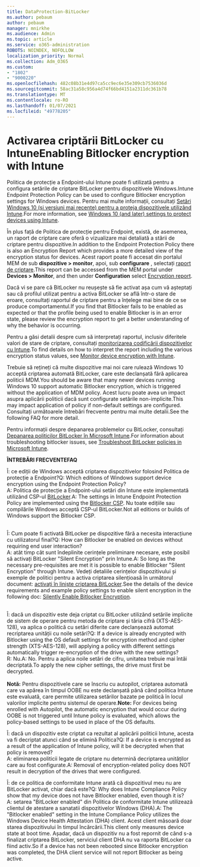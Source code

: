 ```yaml
---
title: DataProtection-BitLocker
ms.author: pebaum
author: pebaum
manager: mnirkhe
ms.audience: Admin
ms.topic: article
ms.service: o365-administration
ROBOTS: NOINDEX, NOFOLLOW
localization_priority: Normal
ms.collection: Adm_O365
ms.custom:
- "1802"
- "9000220"
ms.openlocfilehash: 482c08b31e4d97ca5cc9ec6e35e309cb7536036d
ms.sourcegitcommit: 58ac31a58c956a4d74f66bd4151a2311dc361b78
ms.translationtype: MT
ms.contentlocale: ro-RO
ms.lasthandoff: 01/07/2021
ms.locfileid: "49778205"
---
```

# <a name="enabling-bitlocker-encryption-with-intune"></a><span data-ttu-id="1da46-102">Activarea criptării BitLocker cu Intune</span><span class="sxs-lookup"><span data-stu-id="1da46-102">Enabling Bitlocker encryption with Intune</span></span>

<span data-ttu-id="1da46-103">Politica de protecție a Endpoint-ului Intune poate fi utilizată pentru a configura setările de criptare BitLocker pentru dispozitivele Windows.</span><span class="sxs-lookup"><span data-stu-id="1da46-103">Intune Endpoint Protection Policy can be used to configure Bitlocker encryption settings for Windows devices.</span></span> <span data-ttu-id="1da46-104">Pentru mai multe informații, consultați [Setări Windows 10 (și versiuni mai recente) pentru a proteja dispozitivele utilizând Intune](https://docs.microsoft.com/intune/endpoint-protection-windows-10#windows-encryption).</span><span class="sxs-lookup"><span data-stu-id="1da46-104">For more information, see [Windows 10 (and later) settings to protect devices using Intune](https://docs.microsoft.com/intune/endpoint-protection-windows-10#windows-encryption).</span></span>

<span data-ttu-id="1da46-105">În plus față de Politica de protecție pentru Endpoint, există, de asemenea, un raport de criptare care oferă o vizualizare mai detaliată a stării de criptare pentru dispozitive.</span><span class="sxs-lookup"><span data-stu-id="1da46-105">In addition to the Endpoint Protection Policy there is also an Encryption Report which provides a more detailed view of the encryption status for devices.</span></span> <span data-ttu-id="1da46-106">Acest raport poate fi accesat din portalul MEM de sub **dispozitive > monitor**, apoi, sub **configurare** , selectați [raport de criptare](https://endpoint.microsoft.com/#blade/Microsoft_Intune_DeviceSettings/DevicesMonitorMenu/encryptionReport).</span><span class="sxs-lookup"><span data-stu-id="1da46-106">This report can be accessed from the MEM portal under **Devices > Monitor**, and then under **Configuration** select [Encryption report](https://endpoint.microsoft.com/#blade/Microsoft_Intune_DeviceSettings/DevicesMonitorMenu/encryptionReport).</span></span>

<span data-ttu-id="1da46-107">Dacă vi se pare că BitLocker nu reușește să fie activat așa cum vă așteptați sau că profilul utilizat pentru a activa BitLocker se află într-o stare de eroare, consultați raportul de criptare pentru a înțelege mai bine de ce se produce comportamentul.</span><span class="sxs-lookup"><span data-stu-id="1da46-107">If you find that Bitlocker fails to be enabled as expected or that the profile being used to enable Bitlocker is in an error state, please review the encryption report to get a better understanding of why the behavior is occurring.</span></span>

<span data-ttu-id="1da46-108">Pentru a găsi detalii despre cum să interpretați raportul, inclusiv diferitele valori de stare de criptare, consultați [monitorizarea codificării dispozitivelor cu Intune](https://docs.microsoft.com/mem/intune/protect/encryption-monitor).</span><span class="sxs-lookup"><span data-stu-id="1da46-108">To find details on how to interpret the report including the various encryption status values, see [Monitor device encryption with Intune](https://docs.microsoft.com/mem/intune/protect/encryption-monitor).</span></span>

<span data-ttu-id="1da46-109">Trebuie să rețineți că multe dispozitive mai noi care rulează Windows 10 acceptă criptarea automată BitLocker, care este declanșată fără aplicarea politicii MDM.</span><span class="sxs-lookup"><span data-stu-id="1da46-109">You should be aware that many newer devices running Windows 10 support automatic Bitlocker encryption, which is triggered without the application of MDM policy.</span></span> <span data-ttu-id="1da46-110">Acest lucru poate avea un impact asupra aplicării politicii dacă sunt configurate setările non-implicite.</span><span class="sxs-lookup"><span data-stu-id="1da46-110">This may impact application of policy if non-default settings are configured.</span></span> <span data-ttu-id="1da46-111">Consultați următoarele întrebări frecvente pentru mai multe detalii.</span><span class="sxs-lookup"><span data-stu-id="1da46-111">See the following FAQ for more detail.</span></span>

<span data-ttu-id="1da46-112">Pentru informații despre depanarea problemelor cu BitLocker, consultați [Depanarea politicilor BitLocker în Microsoft Intune](https://docs.microsoft.com/intune/protect/troubleshoot-bitlocker-policies).</span><span class="sxs-lookup"><span data-stu-id="1da46-112">For information about troubleshooting bitlocker issues, see [Troubleshoot BitLocker policies in Microsoft Intune](https://docs.microsoft.com/intune/protect/troubleshoot-bitlocker-policies).</span></span>
 
 
<span data-ttu-id="1da46-113">**ÎNTREBĂRI FRECVENTE**</span><span class="sxs-lookup"><span data-stu-id="1da46-113">**FAQ**</span></span>

<span data-ttu-id="1da46-114">Î: ce ediții de Windows acceptă criptarea dispozitivelor folosind Politica de protecție a Endpoint?</span><span class="sxs-lookup"><span data-stu-id="1da46-114">Q: Which editions of Windows support device encryption using the Endpoint Protection Policy?</span></span><br>
<span data-ttu-id="1da46-115">A: Politica de protecție a Endpoint-ului setări din Intune este implementată utilizând CSP-ul [BitLocker](https://docs.microsoft.com/windows/client-management/mdm/bitlocker-csp).</span><span class="sxs-lookup"><span data-stu-id="1da46-115">A: The settings in Intune Endpoint Protection Policy are implemented using the [Bitlocker CSP](https://docs.microsoft.com/windows/client-management/mdm/bitlocker-csp).</span></span> <span data-ttu-id="1da46-116">Nu toate edițiile sau compilările Windows acceptă CSP-ul BitLocker.</span><span class="sxs-lookup"><span data-stu-id="1da46-116">Not all editions or builds of Windows support the Bitlocker CSP.</span></span> <br><br>

<span data-ttu-id="1da46-117">Î: Cum poate fi activată BitLocker pe dispozitive fără a necesita interacțiune cu utilizatorul final?</span><span class="sxs-lookup"><span data-stu-id="1da46-117">Q: How can Bitlocker be enabled on devices without requiring end user interaction?</span></span><br>
<span data-ttu-id="1da46-118">A: atât timp cât sunt îndeplinite cerințele preliminare necesare, este posibil să activați BitLocker "Silent Encryption" prin Intune.</span><span class="sxs-lookup"><span data-stu-id="1da46-118">A: So long as the necessary pre-requisites are met it is possible to enable Bitlocker "Silent Encryption" through Intune.</span></span> <span data-ttu-id="1da46-119">Vedeți detaliile cerințelor dispozitivului și exemple de politici pentru a activa criptarea silențioasă în următorul document: [activați în liniște criptarea BitLocker](https://docs.microsoft.com/mem/intune/protect/encrypt-devices#silently-enable-bitlocker-on-devices).</span><span class="sxs-lookup"><span data-stu-id="1da46-119">See the details of the device requirements and example policy settings to enable silent encryption in the following doc: [Silently Enable Bitlocker Encryption](https://docs.microsoft.com/mem/intune/protect/encrypt-devices#silently-enable-bitlocker-on-devices).</span></span> <br><br>

<span data-ttu-id="1da46-120">Î: dacă un dispozitiv este deja criptat cu BitLocker utilizând setările implicite de sistem de operare pentru metoda de criptare și tăria cifră (XTS-AES-128), va aplica o politică cu setări diferite care declanșează automat recriptarea unității cu noile setări?</span><span class="sxs-lookup"><span data-stu-id="1da46-120">Q: If a device is already encrypted with Bitlocker using the OS default settings for encryption method and cipher strength (XTS-AES-128), will applying a policy with different settings automatically trigger re-encryption of the drive with the new settings?</span></span><br>
<span data-ttu-id="1da46-121">R: Nu.</span><span class="sxs-lookup"><span data-stu-id="1da46-121">A: No.</span></span> <span data-ttu-id="1da46-122">Pentru a aplica noile setări de cifru, unitatea trebuie mai întâi decriptată.</span><span class="sxs-lookup"><span data-stu-id="1da46-122">To apply the new cipher settings, the drive must first be decrypted.</span></span><br><br>
<span data-ttu-id="1da46-123">**Notă:** Pentru dispozitivele care se înscriu cu autopilot, criptarea automată care va apărea în timpul OOBE nu este declanșată până când politica Intune este evaluată, care permite utilizarea setărilor bazate pe politică în locul valorilor implicite pentru sistemul de operare.</span><span class="sxs-lookup"><span data-stu-id="1da46-123">**Note:** For devices being enrolled with Autopilot, the automatic encryption that would occur during OOBE is not triggered until Intune policy is evaluated, which allows the policy-based settings to be used in place of the OS defaults.</span></span>
 
<span data-ttu-id="1da46-124">Î: dacă un dispozitiv este criptat ca rezultat al aplicării politicii Intune, acesta va fi decriptat atunci când se elimină Politica?</span><span class="sxs-lookup"><span data-stu-id="1da46-124">Q: If a device is encrypted as a result of the  application of Intune policy, will it be decrypted when that policy is removed?</span></span><br>
<span data-ttu-id="1da46-125">A: eliminarea politicii legate de criptare nu determină decriptarea unităților care au fost configurate.</span><span class="sxs-lookup"><span data-stu-id="1da46-125">A: Removal of encryption-related policy does NOT result in decryption of the drives that were configured.</span></span>
 
<span data-ttu-id="1da46-126">Î: de ce politica de conformitate Intune arată că dispozitivul meu nu are BitLocker activat, chiar dacă este?</span><span class="sxs-lookup"><span data-stu-id="1da46-126">Q: Why does Intune Compliance Policy show that my device does not have Bitlocker enabled, even though it is?</span></span><br>
<span data-ttu-id="1da46-127">A: setarea "BitLocker enabled" din Politica de conformitate Intune utilizeazã clientul de atestare a sanatatii dispozitivelor Windows (DHA).</span><span class="sxs-lookup"><span data-stu-id="1da46-127">A: The "Bitlocker enabled" setting in the Intune Compliance Policy utilizes the Windows Device Health Attestation  (DHA) client.</span></span> <span data-ttu-id="1da46-128">Acest client măsoară doar starea dispozitivului în timpul încărcării.</span><span class="sxs-lookup"><span data-stu-id="1da46-128">This client only measures device state at boot time.</span></span> <span data-ttu-id="1da46-129">Așadar, dacă un dispozitiv nu a fost repornit de când s-a finalizat criptarea BitLocker, serviciul client DHA nu va raporta BitLocker ca fiind activ.</span><span class="sxs-lookup"><span data-stu-id="1da46-129">So if a device has not been rebooted since Bitlocker encryption was completed, the DHA client service will not report Bitlocker as being active.</span></span>
 
 
